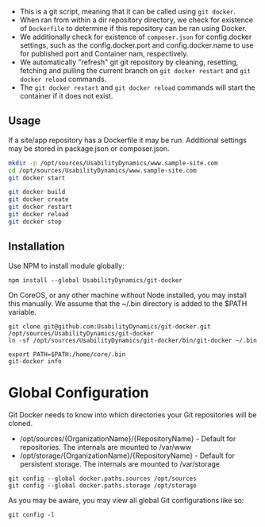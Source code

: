 * This is a git script, meaning that it can be called using `git docker`.
* When ran from within a dir repository directory, we check for existence of `Dockerfile` to determine if this repository can be ran using Docker.
* We additionally check for existence of `composer.json` for config.docker settings, such as the config.docker.port and config.docker.name to use for published port and Container nam, respectively.
* We automatically "refresh" git git repository by cleaning, resetting, fetching and pulling the current branch on `git docker restart` and `git docker reload` commands.
* The `git docker restart` and `git docker reload` commands will start the container if it does not exist.

Usage
-----
If a site/app repository has a Dockerfile it may be run. Additional settings may be stored in package.json or composer.json.

```sh
mkdir -p /opt/sources/UsabilityDynamics/www.sample-site.com
cd /opt/sources/UsabilityDynamics/www.sample-site.com
git docker start
```

```sh
git docker build
git docker create
git docker restart
git docker reload
git docker stop
```

Installation
------------

Use NPM to install module globally:
```
npm install --global UsabilityDynamics/git-docker
```

On CoreOS, or any other machine without Node installed, you may install this manually. We assume that the ~/.bin directory is added to the $PATH variable.
```
git clone git@github.com:UsabilityDynamics/git-docker.git /opt/sources/UsabilityDynamics/git-docker
ln -sf /opt/sources/UsabilityDynamics/git-docker/bin/git-docker ~/.bin
```

```
export PATH=$PATH:/home/core/.bin
git-docker info
```

Global Configuration
====================
Git Docker needs to know into which directories your Git repositories will be cloned.

* /opt/sources/{OrganizationName}/{RepositoryName} - Default for repositories. The internals are mounted to /var/www
* /opt/storage/{OrganizationName}/{RepositoryName} - Default for persistent storage. The internals are mounted to /var/storage

```
git config --global docker.paths.sources /opt/sources
git config --global docker.paths.storage /opt/storage
```

As you may be aware, you may view all global Git configurations like so:
```
git config -l
```